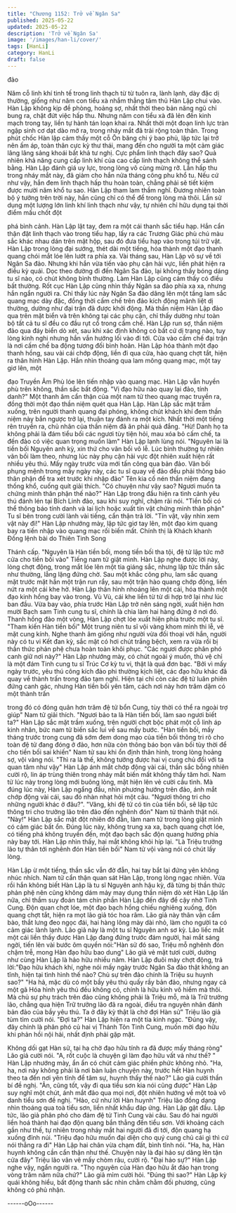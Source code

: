 ```yaml
---
title: "Chương 1152: Trở về Ngân Sa"
published: 2025-05-22
updated: 2025-05-22
description: 'Trở về Ngân Sa'
image: '/images/han-li/cover/'
tags: [HanLi]
category: HanLi
draft: false
---
```


đảo

Năm cỗ linh khí tinh tế trong linh thạch từ từ tuôn ra, lành lạnh,
dày đặc dị thường, giống như năm con tiểu xà nhắm thẳng tâm
thủ Hàn Lập chui vào.
Hàn Lập không kịp đề phòng, hoảng sợ, nhất thời theo bản năng
ngũ chỉ bung ra, chặt đứt việc hấp thu.
Nhưng năm con tiểu xà đã lẻn đến kinh mạch trong tay, liền tự
hành tán loạn khai ra.
Nhất thời một đoạn linh lực tràn ngập sinh cơ dạt dào mở ra,
trong nháy mắt đã trải rộng toàn thân.
Trong phút chốc Hàn lập cảm thấy một cỗ Ôn băng chi ý bao phủ,
lập tức lại trở nên ấm áp, toàn thân cực kỳ thư thái, mang đến
cho người ta một cảm giác lâng lâng sảng khoái bất khả tư nghị.
Cực phẩm linh thạch đây sao? Quả nhiên khả năng cung cấp linh
khí của cao cấp linh thạch không thể sánh bằng.
Hàn Lập đánh giá uy lực, trong lòng vô cùng mừng rỡ.
Lần hấp thu trong nháy mắt này, đã giảm cho hắn nửa tháng công
phu khổ tu. Nếu cứ như vậy, hắn đem linh thạch hấp thu hoàn
toàn, chẳng phải sẽ tiết kiệm được mười năm khổ tu sao.
Hàn Lập tham lam thầm nghĩ.
Đương nhiên toàn bộ ý tưởng trên trời này, hắn cũng chỉ có thể
để trong lòng mà thôi. Lần sử dụng một lượng lớn linh khí linh
thạch như vậy, tự nhiên chỉ hữu dụng tại thời điểm mấu chốt đột

phá bình cảnh.
Hàn Lập lật tay, đem ra một cái thanh sắc tiểu hạp.
Hắn cẩn thận đặt linh thạch vào trong tiểu hạp, lấy ra các Trương
Giác phù chú màu sắc khác nhau dán trên mặt hộp, sau đó đưa
tiểu hạp vào trong túi trữ vật.
Hàn Lập trong lòng đại sướng, thét dài một tiếng, hóa thành một
đạo thanh quang chói mắt lóe lên lướt ra phía xa.
Vài tháng sau, Hàn Lập vô sự về tới Ngân Sa đảo.
Nhưng khi hắn vừa tiến vào phụ cận hải vực, liền phát hiện ra
điều kỳ quái. Dọc theo đường đi đến Ngân Sa đảo, lại không thấy
bóng dáng tu sĩ nào, có chút không bình thường.
Làm Hàn Lập cũng cảm thấy có điều bất thường.
Rốt cục Hàn Lập cũng nhìn thấy Ngân sa đảo phía xa xa, nhưng
hắn ngẩn người ra.
Chỉ thấy lúc này Ngân Sa đảo dâng lên một tầng lam sắc quang
mạc dày đặc, đồng thời cấm chế trên đảo kích động mãnh liệt dị
thường, dường như đại trận đã được khởi động. Mà thần niệm
Hàn Lập đảo qua trên mặt biển và trên không tại các phụ cận, chỉ
thấy dường như toàn bộ tất cả tu sĩ đều co đầu rụt cổ trong cấm
chế.
Hàn Lập run sợ, thần niệm đảo qua đáy biển dò xét, sau khi xác
định không có bất cứ dị trạng nào, tuy lòng kinh nghi nhưng hắn
vắn hướng lối vào đi tới.
Cửa vào cấm chế đại trận là nơi cấm chế ba động tương đối bình
hoãn.
Hàn Lập hóa thành một đạo thanh hồng, sau vài cái chớp động,
liền đi qua cửa, hào quang chợt tắt, hiện ra thân hình Hàn Lập.
Hắn nhìn thoáng qua lam mông quang mạc, một tay giơ lên, một

đạo Truyền Âm Phù lóe lên tiến nhập vào quang mạc.
Hàn Lập vẫn huyền phù trên không, thần sắc bất động.
"Vị đạo hữu nào quay lại đảo, tính danh?" Một thanh âm cẩn thận
của một nam tử theo quang mạc truyền ra, đồng thời một đạo
thần niệm quét qua Hàn Lập.
Hàn Lập sắc mặt trầm xuống, trên người thanh quang đại phóng,
không chút khách khí đem thần niệm này bắn ngược trở lại, thuận
tay đánh ra một kích.
Nhất thời một tiếng rên truyền ra, chủ nhân của thần niệm đã ăn
phải quả đắng.
"Hừ! Danh họ ta không phải là đám tiểu bối các ngươi tùy tiện hỏi,
mau xóa bỏ cấm chế, ta đến đảo có việc quan trọng muốn làm"
Hàn Lập lạnh lùng nói.
"Nguyên lai là tiền bối Nguyên anh kỳ, xin thứ cho vãn bối vô lễ.
Lúc bình thường tự nhiên vãn bối làm theo, nhưng lúc này phụ
cận hải vực đột nhiên xuất hiện rất nhiều yêu thú. Mấy ngày trước
vừa mới tấn công qua bản đảo. Vãn bối phụng mệnh trong mấy
ngày này, các tu sĩ quay về đảo đều phải thông báo thân phận để
tra xét trước khi nhập đảo" Tên kia cố nén thần niệm đang thống
khổ, cuống quít giải thích.
"Có chuyện như vậy sao? Ngươi muốn ta chứng minh thân phận
thế nào?" Hàn Lập trong đầu hiện ra tình cảnh yêu thú đánh lén
tại Bích Linh đảo, sau khi suy nghĩ, chậm rãi nói.
"Tiền bối có thể thông báo tính danh và lai lịch hoặc xuất tín vật
chứng minh thân phận" Tu sĩ bên trong cười lành vài tiếng, cẩn
thận trả lời.
"Tín vật, vậy nhìn xem vật này đi!" Hàn Lập nhướng mày, lập tức
giơ tay lên, một đạo kim quang bay ra tiến nhập vào quang mạc
rối biến mất.
Chính thị là Khách khanh Đồng lệnh bài do Thiên Tinh Song

Thánh cấp.
"Nguyên là Hàn tiền bối, mong tiền bối tha tội, đệ tử lập tức mở
cửa cho tiền bối vào" Tiếng nam tử giật mình.
Hàn Lập nghe được lời này, lòng chợt động, trong mắt lóe lên một
tia giáng sắc, nhưng lập tức thần sắc như thường, lẳng lặng đứng
chờ.
Sau một khắc công phu, lam sắc quang mặt trước mặt hắn một
trận run rẩy, sau một trận hào quang chớp động, liền nứt ra một
cái khe hở.
Hàn Lập thân hình nhoáng lên một cái, hóa thành một đạo kinh
hồng bay vào trong.
Vù Vù, cái khe liền từ từ di hợp trở lại như lúc ban đầu.
Vừa bay vào, phía trước Hàn Lập trở nên sáng ngời, xuất hiện
hơn mười Bạch sam Tinh cung tu sĩ, chính là chia làm hai hàng
đứng ở nơi đó.
Thanh hồng đảo một vòng, Hàn Lập chợt lóe xuất hiện phía trước
một tu sĩ.
"Tham kiến Hàn tiền bối" Một trung niên tu sĩ vội vàng khom mình
thi lễ, vẻ mặt cung kính.
Nghe thanh âm giống như người vừa đối thoại với hắn, người này
có tu vi Kết đan kỳ, sắc mặt có hơi chút trắng bệch, xem ra vừa
rồi bị thần thức phản phệ chưa hoàn toàn khôi phục.
"Các ngươi được phân phó canh giữ nơi này?" Hàn Lập nhướng
mày, có chút ngoài ý muốn, thủ vệ chỉ là một đám Tinh cung tu sĩ
Trúc Cơ kỳ tu vi, thật là quá đơn bạc.
"Bởi vì mấy ngày trước, yêu thú công kích đảo phi thường kịch
liệt, các đạo hữu khác đã quay về thành trấn trong đảo tạm nghỉ.
Hiện tại chỉ còn các đệ tử luân phiên đứng canh gác, nhưng Hàn
tiền bối yên tâm, cách nơi này hơn trăm dặm có một thành trấn

trong đó có đóng quân hơn trăm đệ tử bổn Cung, tùy thời có thể
ra ngoài trợ giúp" Nam tử giải thích.
"Ngươi bảo ta là Hàn tiền bối, làm sao ngươi biết ta?" Hàn Lập
sắc mặt trầm xuống, trên người chợt bộc phát một cỗ linh áp kinh
nhân, bức nam tử biến sắc lui về sau mấy bước.
"Hàn tiền bối, mấy tháng trước trong cung đã sớm đem dong mạo
của tiền bối thông tri rõ cho toàn đệ tử đang đóng ở đảo, hơn nữa
còn thông báo bọn vãn bối tùy thời để cho tiền bối sai khiến" Nam
tử sau khi ổn định thân hình, trong lòng hoảng sợ, vội vàng nói.
"Thì ra là thế, không tưởng được hai vị cung chủ đối với ta quan
tâm như vậy" Hàn Lập ánh mắt chớp động vài cái, thần sắc bỗng
nhiên cười rộ, lin áp trùng thiên trong nháy mắt biến mất không
thấy tăm hơi.
Nam tử lúc này trong lòng mới buông lỏng, mặt hiện lên vẻ cười
cầu tình.
Mà đúng lúc này, Hàn Lập ngẩng đầu, nhìn phương hướng trên
đảo, ánh mắt chớp động vài cái, sau đó nhàn nhạt hỏi một câu.
"Ngươi thông tri cho những người khác ở đâu?".
"Vâng, khi đệ tử có tin của tiền bối, sẽ lập tức thông tri cho trưởng
lão trên đảo đến nghênh đón" Nam tử thành thật nói.
"Này!" Hàn Lập sắc mặt đột nhiên đờ đẫn, làm nam tử trong lòng
giật mình có cảm giác bất ổn.
Đúng lúc này, không trung xa xa, bạch quang chợt lóe, có tiếng
phá không truyền đến, một đạo bạch sắc độn quang hướng phía
này bay tới.
Hàn Lập nhìn thấy, hai mắt không khỏi híp lại.
"Là Triệu trưởng lão tự thân tới nghênh đón Hàn tiền bối" Nam tử
vội vàng nói có chút lấy lòng.

Hàn Lập ừ một tiếng, thần sắc vẫn đờ đẫn, hai tay bắt lại đứng
yên không nhúc nhích.
Nam tử cẩn thận quan sát Hàn Lập, trong lòng ngạc nhiên.
Vừa rồi hắn không biết Hàn Lập là tu sĩ Nguyên anh hậu kỳ, đã
từng bị thần thức phản phệ nên cũng không dám mảy may dụng
thần niệm dò xét Hàn Lập lần nữa, chỉ thầm suy đoán tám chín
phần Hàn Lập đến đây để cậy nhờ Tinh Cung.
Độn quan chợt lóe, một đạo bạch hồng chiếu nghiêng xuống, độn
quang chợt tắt, hiện ra mọt lão giả tóc hoa râm. Lão giả này thân
vận cẩm bào, thắt lưng đeo ngọc đái, hai hàng lông mày dài nhỏ,
làm cho người ta có cảm giác lành lạnh.
Lão giả này là một tu sĩ Nguyên anh sơ kỳ.
Lão liếc mắt một cái liền thấy được Hàn Lập đang đứng trước
đám người, hai mắt sáng ngời, tiến lên vài bước ôm quyền
nói:"Hàn sử đó sao, Triệu mỗ nghênh đón chậm trễ, mong Hàn
đạo hữu bao dung"
Lão giả vẻ mặt tươi cười, dường như cùng Hàn Lập là hảo hữu
nhiều năm.
Hàn Lập đuôi mày chợt động, trả lời:"Đạo hữu khách khí, nghe
nói mấy ngày trước Ngân Sa đảo thật không an tĩnh, hiện tại tình
hình thế nào? Chủ sự trên đảo chính là Triệu su huynh sao?"
"Ha hả, mặc dù có một bầy yêu thú quấy rầy bản đảo, nhưng
ngay cả một gã Hóa hình yêu thú đều không có, chính là hữu kinh
vô hiểm mà thôi. Mà chủ sự phụ trách trên đảo cũng không phải là
Triệu mỗ, mà là Trữ trưởng lão, chẳng qua hiện Trữ trưởng lão đã
ra ngoài, điều tra nguyên nhân đánh bản đảo của bầy yêu thú. Ta
ở đây kỳ thật là chờ đợi Hàn sử" Triệu lão giả tủm tỉm cười nói.
"Đợi ta?" Hàn Lập hiện ra một tia kinh ngạc.
"Đúng vậy, đây chính là phân phó củ hai vị Thánh Tôn Tinh Cung,
muốn mời đạo hữu khi phản hồi nội hải, nhất định phải gặp mặt.

Không dối gạt Hàn sử, tại hạ chờ đạo hữu tính ra đã được mấy
tháng ròng" Lão giả cười nói.
"A, rốt cuộc là chuyện gì làm đạo hữu vất vả như thế? " Hàn Lập
nhướng mày, ẩn ẩn có chút cảm giác phiền phức không nhỏ.
"Ha, ha, nơi này không phải là nơi bàn luận chuyện này, trước hết
Hàn huynh theo ta đến nơi yên tĩnh để tâm sự, huynh thấy thế
nào?" Lão giả cười thần bí đề nghị.
"Ân, cũng tốt, vậy đi qua tiểu sơn kia nói cũng được" Hàn Lập suy
nghĩ một chút, ánh mắt đảo qua mọi nơi, đột nhiên hướng về một
toà vô danh tiểu sơn đề nghị.
"Hảo, cứ như lời Hàn huynh" Triệu lão đồng dạng nhìn thoáng qua
toà tiểu sơn, liền nhất khẩu đáp ứng.
Hàn Lập gật đầu. Lập tức, lão giả phân phó cho đám đệ tử Tinh
Cung vài câu. Sau đó hai người liền hoá thành hai đạo độn quang
bắn thẳng đến tiểu sơn.
Với khoảng cách gần như thế, tự nhiên trong nháy mắt hai người
đã đi tới, độn quang hạ xuống đỉnh núi.
"Triệu đạo hữu muốn đại diện cho quý cung chủ cái gì thì cứ nói
thẳng ra đi" Hàn Lập hai chân vừa chạm đất, bình tĩnh nói.
"Ha, ha, Hàn huynh không cần cẩn thận như thế. Chuyện này là
đại hảo sự dâng lên tận cửa đây" Triệu lão vân vê mấy chòm râu,
cười rộ.
"Đại hảo sự?" Hàn Lập nghe vậy, ngẩn người ra.
"Thọ nguyên của Hàn đạo hữu ắt đáo hạn trong vòng trăm năm
nữa chứ?" Lão giả mỉm cười hỏi.
"Đúng thì sao?" Hàn Lập kỳ quái không hiểu, bất động thanh sắc
nhìn chằm chằm đối phương, cũng không có phủ nhận.

------oOo------
